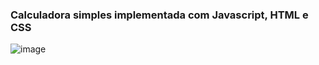 ### Calculadora simples implementada com Javascript, HTML e CSS

![image](https://github.com/user-attachments/assets/5217cff0-c72a-4419-8f52-c717dae303b7)
